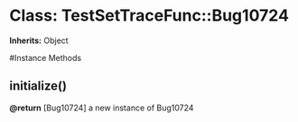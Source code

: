 # Class: TestSetTraceFunc::Bug10724
**Inherits:** Object
    




#Instance Methods
## initialize() [](#method-i-initialize)

**@return** [Bug10724] a new instance of Bug10724

